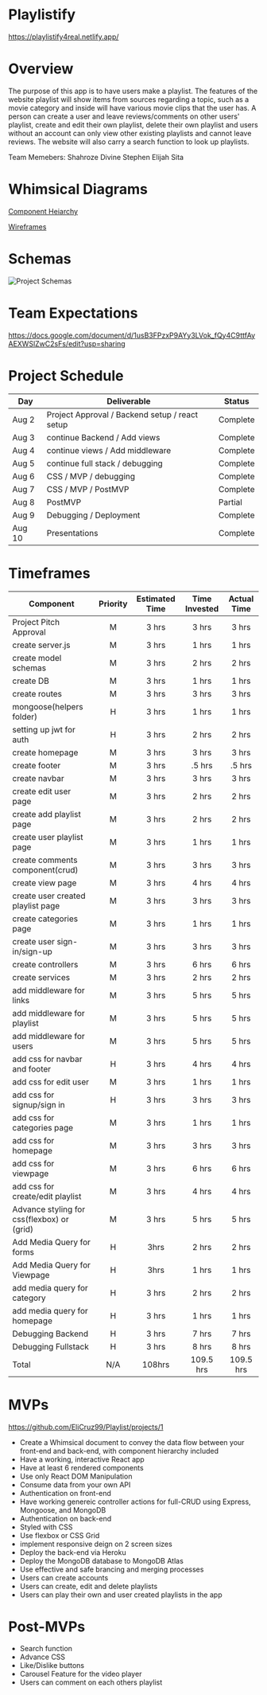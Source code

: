 # Playlistify

https://playlistify4real.netlify.app/

# Overview 

The purpose of this app is to have users make a playlist. The features of the website playlist will show items from sources regarding a topic, such as a movie category and inside will have various movie clips that the user has. A person can create a user and leave reviews/comments on other users' playlist, create and edit their own playlist, delete their own playlist and users without an account can only view other existing playlists and cannot leave reviews. The website will also carry a search function to look up playlists.

Team Memebers:
Shahroze
Divine
Stephen
Elijah 
Sita

# Whimsical Diagrams

[Component Heiarchy](https://whimsical.com/playlist-app-components-hierarchy-89CAtjSuKLxnVasnZuBadR)

[Wireframes](https://whimsical.com/playlist-app-SqTKjPX7Z5AuVXJ4x3Khui)

# Schemas

![Project Schemas](https://i.imgur.com/0xSYXHr.png)

# Team Expectations 

https://docs.google.com/document/d/1usB3FPzxP9AYy3LVok_fQy4C9ttfAyAEXWSlZwC2sFs/edit?usp=sharing

# Project Schedule

|  Day | Deliverable | Status
|---|---| ---|
|Aug 2| Project Approval / Backend setup / react setup | Complete
|Aug 3| continue Backend / Add views | Complete
|Aug 4| continue views / Add middleware | Complete
|Aug 5| continue full stack / debugging | Complete
|Aug 6| CSS / MVP / debugging  | Complete
|Aug 7| CSS / MVP / PostMVP | Complete
|Aug 8| PostMVP | Partial
|Aug 9| Debugging / Deployment | Complete
|Aug 10| Presentations | Complete

# Timeframes

| Component | Priority | Estimated Time | Time Invested | Actual Time |
| --- | :---: |  :---: | :---: | :---: |
| Project Pitch Approval| M | 3 hrs| 3 hrs | 3 hrs |
| create server.js| M | 3 hrs| 1 hrs | 1 hrs |
| create model schemas| M | 3 hrs| 2 hrs | 2 hrs |
| create DB | M | 3 hrs| 1 hrs | 1 hrs |
| create routes| M | 3 hrs| 3 hrs | 3 hrs |
| mongoose(helpers folder) | H | 3 hrs| 1 hrs | 1 hrs |
| setting up jwt for auth | H| 3 hrs| 2 hrs | 2 hrs |
| create homepage| M | 3 hrs| 3 hrs | 3 hrs  |
| create footer| M | 3 hrs| .5 hrs | .5 hrs |
| create navbar| M | 3 hrs| 3 hrs | 3 hrs |
| create edit user page| M | 3 hrs| 2 hrs | 2 hrs |
| create add playlist page| M | 3 hrs| 2 hrs | 2 hrs |
| create user playlist page| M | 3 hrs| 1 hrs | 1 hrs  |
| create comments component(crud)| M | 3 hrs| 3 hrs | 3 hrs |
| create view page| M | 3 hrs| 4 hrs | 4 hrs |
| create user created playlist page| M | 3 hrs| 3 hrs | 3 hrs  |
| create categories page| M | 3 hrs| 1 hrs | 1 hrs  |
| create user sign-in/sign-up| M | 3 hrs| 3 hrs | 3 hrs |
| create controllers| M | 3 hrs| 6 hrs | 6 hrs |
| create services| M | 3 hrs| 2 hrs | 2 hrs |
| add middleware for links | M | 3 hrs| 5 hrs | 5 hrs  |
| add middleware for playlist | M | 3 hrs| 5 hrs | 5 hrs |
| add middleware for users| M | 3 hrs| 5 hrs | 5 hrs |
| add css for navbar and footer| H | 3 hrs| 4 hrs | 4 hrs |
| add css for edit user | M | 3 hrs| 1 hrs | 1 hrs  |
| add css for signup/sign in | H | 3 hrs| 3 hrs | 3 hrs |
| add css for categories page | M | 3 hrs| 1 hrs |1 hrs |
| add css for homepage | M | 3 hrs| 3 hrs | 3 hrs  |
| add css for viewpage | M | 3 hrs| 6 hrs | 6 hrs  |
| add css for create/edit playlist | M | 3 hrs| 4 hrs | 4 hrs  |
| Advance styling for css(flexbox) or (grid) | M | 3 hrs| 5 hrs | 5 hrs  |
| Add Media Query for forms | H | 3hrs| 2 hrs | 2 hrs |
| Add Media Query for Viewpage| H | 3hrs| 1 hrs | 1 hrs |
| add media query for category| H| 3 hrs| 2 hrs | 2 hrs |
| add media query for homepage | H | 3 hrs| 1 hrs | 1 hrs  |
| Debugging Backend | H | 3 hrs| 7 hrs | 7 hrs  |
| Debugging Fullstack | H | 3 hrs| 8 hrs | 8 hrs  |
| Total | N/A | 108hrs| 109.5 hrs | 109.5 hrs |


# MVPs

https://github.com/EliCruz99/Playlist/projects/1

- Create a Whimsical document to convey the data flow between your front-end and back-end, with component hierarchy included
- Have a working, interactive React app
- Have at least 6 rendered components 
- Use only React DOM Manipulation
- Consume data from your own API
- Authentication on front-end
- Have working genereic controller actions for full-CRUD using Express, Mongoose, and MongoDB
- Authentication on back-end
- Styled with CSS
- Use flexbox or CSS Grid
- implement responsive deign on 2 screen sizes
- Deploy the back-end via Heroku
- Deploy the MongoDB database to MongoDB Atlas
- Use effective and safe brancing and merging processes
- Users can create accounts
- Users can create, edit and delete  playlists
- Users can play their own and user created playlists in the app


# Post-MVPs

- Search function
- Advance CSS
- Like/Dislike buttons
- Carousel Feature for the video player
- Users can comment on each others playlist
